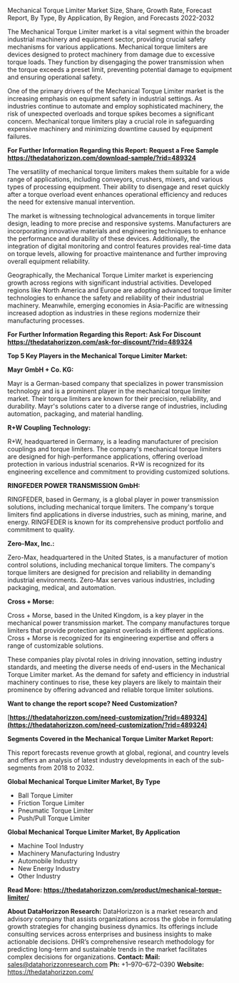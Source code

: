 ﻿Mechanical Torque Limiter Market Size, Share, Growth Rate, Forecast Report, By Type, By Application, By Region, and Forecasts 2022-2032

The Mechanical Torque Limiter market is a vital segment within the broader industrial machinery and equipment sector, providing crucial safety mechanisms for various applications. Mechanical torque limiters are devices designed to protect machinery from damage due to excessive torque loads. They function by disengaging the power transmission when the torque exceeds a preset limit, preventing potential damage to equipment and ensuring operational safety.

One of the primary drivers of the Mechanical Torque Limiter market is the increasing emphasis on equipment safety in industrial settings. As industries continue to automate and employ sophisticated machinery, the risk of unexpected overloads and torque spikes becomes a significant concern. Mechanical torque limiters play a crucial role in safeguarding expensive machinery and minimizing downtime caused by equipment failures.

**For Further Information Regarding this Report: Request a Free Sample <https://thedatahorizzon.com/download-sample/?rid=489324>** 

The versatility of mechanical torque limiters makes them suitable for a wide range of applications, including conveyors, crushers, mixers, and various types of processing equipment. Their ability to disengage and reset quickly after a torque overload event enhances operational efficiency and reduces the need for extensive manual intervention.

The market is witnessing technological advancements in torque limiter design, leading to more precise and responsive systems. Manufacturers are incorporating innovative materials and engineering techniques to enhance the performance and durability of these devices. Additionally, the integration of digital monitoring and control features provides real-time data on torque levels, allowing for proactive maintenance and further improving overall equipment reliability.

Geographically, the Mechanical Torque Limiter market is experiencing growth across regions with significant industrial activities. Developed regions like North America and Europe are adopting advanced torque limiter technologies to enhance the safety and reliability of their industrial machinery. Meanwhile, emerging economies in Asia-Pacific are witnessing increased adoption as industries in these regions modernize their manufacturing processes.

**For Further Information Regarding this Report: Ask For Discount <https://thedatahorizzon.com/ask-for-discount/?rid=489324>** 

**Top 5 Key Players in the Mechanical Torque Limiter Market:**

**Mayr GmbH + Co. KG:**

Mayr is a German-based company that specializes in power transmission technology and is a prominent player in the mechanical torque limiter market. Their torque limiters are known for their precision, reliability, and durability. Mayr's solutions cater to a diverse range of industries, including automation, packaging, and material handling.

**R+W Coupling Technology:**

R+W, headquartered in Germany, is a leading manufacturer of precision couplings and torque limiters. The company's mechanical torque limiters are designed for high-performance applications, offering overload protection in various industrial scenarios. R+W is recognized for its engineering excellence and commitment to providing customized solutions.

**RINGFEDER POWER TRANSMISSION GmbH:**

RINGFEDER, based in Germany, is a global player in power transmission solutions, including mechanical torque limiters. The company's torque limiters find applications in diverse industries, such as mining, marine, and energy. RINGFEDER is known for its comprehensive product portfolio and commitment to quality.

**Zero-Max, Inc.:**

Zero-Max, headquartered in the United States, is a manufacturer of motion control solutions, including mechanical torque limiters. The company's torque limiters are designed for precision and reliability in demanding industrial environments. Zero-Max serves various industries, including packaging, medical, and automation.

**Cross + Morse:**

Cross + Morse, based in the United Kingdom, is a key player in the mechanical power transmission market. The company manufactures torque limiters that provide protection against overloads in different applications. Cross + Morse is recognized for its engineering expertise and offers a range of customizable solutions.

These companies play pivotal roles in driving innovation, setting industry standards, and meeting the diverse needs of end-users in the Mechanical Torque Limiter market. As the demand for safety and efficiency in industrial machinery continues to rise, these key players are likely to maintain their prominence by offering advanced and reliable torque limiter solutions.

**Want to change the report scope? Need Customization?**

[**https://thedatahorizzon.com/need-customization/?rid=489324](https://thedatahorizzon.com/need-customization/?rid=489324)** 

**Segments Covered in the Mechanical Torque Limiter Market Report:**

This report forecasts revenue growth at global, regional, and country levels and offers an analysis of latest industry developments in each of the sub-segments from 2018 to 2032.

**Global Mechanical Torque Limiter Market, By Type**

- Ball Torque Limiter
- Friction Torque Limiter
- Pneumatic Torque Limiter
- Push/Pull Torque Limiter

**Global Mechanical Torque Limiter Market, By Application**

- Machine Tool Industry
- Machinery Manufacturing Industry
- Automobile Industry
- New Energy Industry
- Other Industry

**Read More: https://thedatahorizzon.com/product/mechanical-torque-limiter/**

**About DataHorizzon Research:**DataHorizzon is a market research and advisory company that assists organizations across the globe in formulating growth strategies for changing business dynamics. Its offerings include consulting services across enterprises and business insights to make actionable decisions. DHR’s comprehensive research methodology for predicting long-term and sustainable trends in the market facilitates complex decisions for organizations.**Contact:Mail:** <sales@datahorizzonresearch.com> **Ph:** +1–970–672–0390**Website:** <https://thedatahorizzon.com/> 
